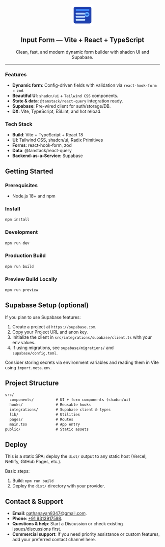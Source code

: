 <div align="center">

  <img src="public/form-icon.svg" alt="Form Icon" width="72" height="72" />

  <h2>Input Form — Vite + React + TypeScript</h2>
  <p>Clean, fast, and modern dynamic form builder with shadcn UI and Supabase.</p>

</div>

---

### Features

- **Dynamic form**: Config-driven fields with validation via `react-hook-form` + `zod`.
- **Beautiful UI**: `shadcn/ui` + `Tailwind CSS` components.
- **State & data**: `@tanstack/react-query` integration ready.
- **Supabase**: Pre-wired client for auth/storage/DB.
- **DX**: Vite, TypeScript, ESLint, and hot reload.

### Tech Stack

- **Build**: Vite + TypeScript + React 18
- **UI**: Tailwind CSS, shadcn/ui, Radix Primitives
- **Forms**: react-hook-form, zod
- **Data**: @tanstack/react-query
- **Backend-as-a-Service**: Supabase

## Getting Started

### Prerequisites

- Node.js 18+ and npm

### Install

```bash
npm install
```

### Development

```bash
npm run dev
```

### Production Build

```bash
npm run build
```

### Preview Build Locally

```bash
npm run preview
```

## Supabase Setup (optional)

If you plan to use Supabase features:

1. Create a project at `https://supabase.com`.
2. Copy your Project URL and anon key.
3. Initialize the client in `src/integrations/supabase/client.ts` with your env values.
4. If using migrations, see `supabase/migrations/` and `supabase/config.toml`.

Consider storing secrets via environment variables and reading them in Vite using `import.meta.env`.

## Project Structure

```
src/
  components/          # UI + form components (shadcn/ui)
  hooks/               # Reusable hooks
  integrations/        # Supabase client & types
  lib/                 # Utilities
  pages/               # Routes
  main.tsx             # App entry
public/                # Static assets
```

## Deploy

This is a static SPA; deploy the `dist/` output to any static host (Vercel, Netlify, GitHub Pages, etc.).

Basic steps:

1. Build: `npm run build`
2. Deploy the `dist/` directory with your provider.

## Contact & Support

- **Email**: [pathanayan8347@gmail.com](mailto:pathanayan8347@gmail.com).
- **Phone**: [+91 9313917598](tel:+919313917598).
- **Questions & help**: Start a Discussion or check existing issues/discussions first.
- **Commercial support**: If you need priority assistance or custom features, add your preferred contact channel here.